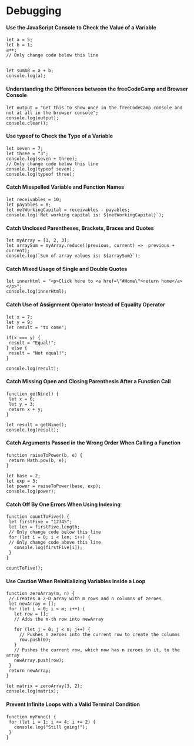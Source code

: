 # Debugging

#### Use the JavaScript Console to Check the Value of a Variable
```
let a = 5;
let b = 1;
a++;
// Only change code below this line


let sumAB = a + b;
console.log(a);
```

#### Understanding the Differences between the freeCodeCamp and Browser Console
```
let output = "Get this to show once in the freeCodeCamp console and not at all in the browser console";
console.log(output);
console.clear();
```

#### Use typeof to Check the Type of a Variable
```
let seven = 7;
let three = "3";
console.log(seven + three);
// Only change code below this line
console.log(typeof seven);
console.log(typeof three);
```

#### Catch Misspelled Variable and Function Names
```
let receivables = 10;
let payables = 8;
let netWorkingCapital = receivables - payables;
console.log(`Net working capital is: ${netWorkingCapital}`);
```

#### Catch Unclosed Parentheses, Brackets, Braces and Quotes
```
let myArray = [1, 2, 3];
let arraySum = myArray.reduce((previous, current) =>  previous + current);
console.log(`Sum of array values is: ${arraySum}`);
```

#### Catch Mixed Usage of Single and Double Quotes
```
let innerHtml = "<p>Click here to <a href=\"#Home\">return home</a></p>";
console.log(innerHtml);
```

#### Catch Use of Assignment Operator Instead of Equality Operator
```
let x = 7;
let y = 9;
let result = "to come";

if(x === y) {
 result = "Equal!";
} else {
 result = "Not equal!";
}

console.log(result);
```

#### Catch Missing Open and Closing Parenthesis After a Function Call
```
function getNine() {
 let x = 6;
 let y = 3;
 return x + y;
}

let result = getNine();
console.log(result);
```

#### Catch Arguments Passed in the Wrong Order When Calling a Function
```
function raiseToPower(b, e) {
 return Math.pow(b, e);
}

let base = 2;
let exp = 3;
let power = raiseToPower(base, exp);
console.log(power);
```

#### Catch Off By One Errors When Using Indexing
```
function countToFive() {
 let firstFive = "12345";
 let len = firstFive.length;
 // Only change code below this line
 for (let i = 0; i < len; i++) {
 // Only change code above this line
   console.log(firstFive[i]);
 }
}

countToFive();
```

#### Use Caution When Reinitializing Variables Inside a Loop
```
function zeroArray(m, n) {
 // Creates a 2-D array with m rows and n columns of zeroes
 let newArray = [];
 for (let i = 0; i < m; i++) {
   let row = [];
   // Adds the m-th row into newArray

   for (let j = 0; j < n; j++) {
     // Pushes n zeroes into the current row to create the columns
     row.push(0);
   }
   // Pushes the current row, which now has n zeroes in it, to the array
   newArray.push(row);
 }
 return newArray;
}

let matrix = zeroArray(3, 2);
console.log(matrix);
```

#### Prevent Infinite Loops with a Valid Terminal Condition
```
function myFunc() {
 for (let i = 1; i <= 4; i += 2) {
   console.log("Still going!");
 }
}
```
